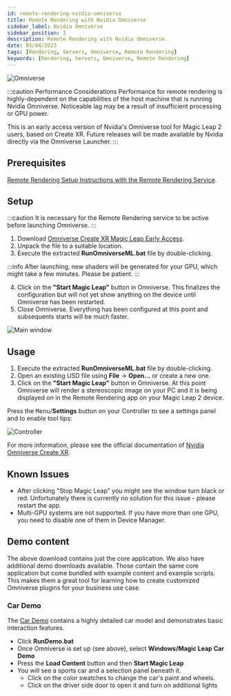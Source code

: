 ```yaml
---
id: remote-rendering-nvidia-omniverse
title: Remote Rendering with Nvidia Omniverse
sidebar_label: Nvidia Omniverse
sidebar_position: 3
description: Remote Rendering with Nvidia Omniverse.
date: 05/04/2023
tags: [Rendering, Servers, Omniverse, Remote Rendering]
keywords: [Rendering, Servers, Omniverse, Remote Rendering]
---
```


![Omniverse](/img/omniverse/car.webp)

:::caution Performance Considerations
Performance for remote rendering is highly-dependent on the capabilities of the host machine that is running Nvidia Omniverse. Noticeable lag may be a result of insufficient processing or GPU power.

This is an early access version of Nvidia's Omniverse tool for Magic Leap 2 users, based on Create XR. Future releases will be made available by Nvidia directly via the Omniverse Launcher.
:::

## Prerequisites

[Remote Rendering Setup Instructions with the Remote Rendering Service](/docs/guides/remote-render/remote-render).

## Setup

:::caution
It is necessary for the Remote Rendering service to be active before launching Omniverse.
:::

1. Download [Omniverse Create XR Magic Leap Early Access](https://ml2-developer.magicleap.com/downloads).
2. Unpack the file to a suitable location.
3. Execute the extracted **RunOmniverseML.bat** file by double-clicking.

:::info
After launching, new shaders will be generated for your GPU, which might take a few minutes. Please be patient.
:::

4. Click on the **"Start Magic Leap"** button in Omniverse. This finalizes the configuration but will not yet show anything on the device until Omniverse has been restarted.
5. Close Omniverse. Everything has been configured at this point and subsequents starts will be much faster.

![Main window](/img/omniverse/main.png)

## Usage

1. Execute the extracted **RunOmniverseML.bat** file by double-clicking.
1. Open an existing USD file using **File** -> **Open...** or create a new one.
1. Click on the **"Start Magic Leap"** button in Omniverse. At this point Omniverse will render a stereoscopic image on your PC and it is being displayed on in the Remote Rendering app on your Magic Leap 2 device.

Press the <kbd>Menu</kbd>/**Settings** button on your Controller to see a settings panel and to enable tool tips:

![Controller](/img/omniverse/controller.png)

For more information, please see the official documentation of [Nvidia Omniverse Create XR](https://www.nvidia.com/en-us/omniverse/apps/xr/).

## Known Issues

- After clicking "Stop Magic Leap" you might see the window turn black or red. Unfortunately there is currently no solution for this issue - please restart the app.
- Multi-GPU systems are not supported. If you have more than one GPU, you need to disable one of them in Device Manager.

## Demo content

The above download contains just the core application. We also have additional demo downloads available. Those contain the same core application but come bundled with example content and example scripts. This makes them a great tool for learning how to create customized Omniverse plugins for your business use case.

### Car Demo

The [Car Demo](https://ml2-developer.magicleap.com/downloads) contains a highly detailed car model and demonstrates basic interaction features.

- Click **RunDemo.bat**
- Once Omniverse is set up (see above), select **Windows/Magic Leap Car Demo**
- Press the **Load Content** button and then **Start Magic Leap**
- You will see a sports car and a selection panel beneath it.
  - Click on the color swatches to change the car's paint and wheels. 
  - Click on the driver side door to open it and turn on additional lights
